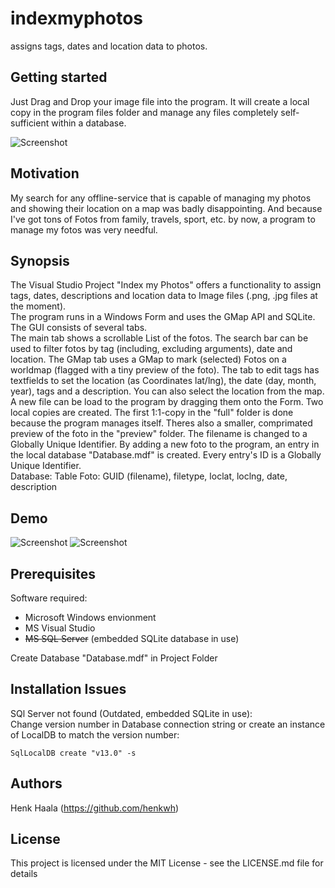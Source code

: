 # indexmyphotos
assigns tags, dates and location data to photos.

## Getting started

Just Drag and Drop your image file into the program. It will create a local copy in the program files folder and manage any files completely self-sufficient within a database.

![Screenshot](https://github.com/henkwh/indexmyphotos/tree/master/PhotoManager/PhotoManager/Resources/demo1.png)

## Motivation

My search for any offline-service that is capable of managing my photos and showing their location on a map was badly disappointing.
And because I've got tons of Fotos from family, travels, sport, etc. by now, a program to manage my fotos was very needful.

## Synopsis

The Visual Studio Project "Index my Photos" offers a functionality to assign tags, dates, descriptions and location data to Image files (.png, .jpg files at the moment).<br/>
The program runs in a Windows Form and uses the GMap API and SQLite.<br/>
The GUI consists of several tabs.<br/>
The main tab shows a scrollable List of the fotos. The search bar can be used to filter fotos by tag (including, excluding arguments), date and location.
The GMap tab uses a GMap to mark (selected) Fotos on a worldmap (flagged with a tiny preview of the foto).
The tab to edit tags has textfields to set the location (as Coordinates lat/lng), the date (day, month, year), tags and a description. You can also select the location from the map.
A new file can be load to the program by dragging them onto the Form. Two local copies are created. The first 1:1-copy in the "full" folder is done because the program manages itself. Theres also a smaller, comprimated preview of the foto in the "preview" folder. The filename is changed to a Globally Unique Identifier.
By adding a new foto to the program, an entry in the local database "Database.mdf" is created. Every entry's ID is a Globally Unique Identifier.<br/>
Database: Table Foto: GUID (filename), filetype, loclat, loclng, date, description

## Demo

![Screenshot](https://github.com/henkwh/indexmyphotos/tree/master/PhotoManager/PhotoManager/Resources/demo2.png)
![Screenshot](https://github.com/henkwh/indexmyphotos/tree/master/PhotoManager/PhotoManager/Resources/demo3.png)

## Prerequisites

Software required:
- Microsoft Windows envionment
- MS Visual Studio
- <del>MS SQL Server</del> (embedded SQLite database in use)

Create Database "Database.mdf" in Project Folder

## Installation Issues

SQl Server not found (Outdated, embedded SQLite in use):<br/>
Change version number in Database connection string or create an instance of LocalDB to match the version number:
```
SqlLocalDB create "v13.0" -s
```

## Authors

Henk Haala (https://github.com/henkwh)

## License

This project is licensed under the MIT License - see the LICENSE.md file for details
